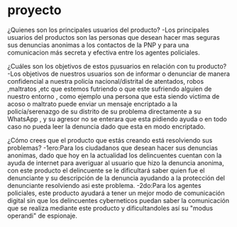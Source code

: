 # proyecto
¿Quienes son los principales usuarios del producto?
-Los principales usuarios del productos son las personas que desean hacer mas seguras sus denuncias anonimas a los contactos de la PNP y para una comunicacion más secreta y 
 efectiva entre los agentes policiales.
 
 ¿Cuáles son los objetivos de estos p¡usuarios en relación con tu producto?
 -Los objetivos de nuestros usuarios son de informar o denunciar de manera confidencial  a nuestra policía nacional/distrital de atentados, robos ,maltratos ,etc que estemos 
 futriendo o que este sufriendo alguien de nuestro entorno , como ejemplo una persona que esta siendo victima de acoso o maltrato puede enviar un mensaje encriptado a la 
 policía/serenazgo de su distrito de su problema directamente a su WhatsApp , y su agresor no se enterara que esta pidiendo ayuda o en todo caso no pueda leer la denuncia dado 
 que esta en modo encriptado.
 
 ¿Cómo crees que el producto que estás creando está resolviendo sus problemas?
 -1ero:Para los ciudadanos que desean hacer sus denuncias anonimas, dado que hoy en la actualidad los delincuentes cuentan con la ayuda de internet para averiguar al usuario que 
 hizo la denuncia anonima, con este producto el delincuente se le dificultará saber quien fue el denunciante y su descripción de la denuncia ayudando a la protección del 
 denunciante resolviendo asi este problema.
 -2do:Para los agentes policiales, este producto ayudará a tener un mejor modo de comunicación digital sin que los delincuentes cyberneticos puedan saber la comunicación que 
 se realiza mediante este producto y dificultandoles así su "modus operandi" de espionaje.
